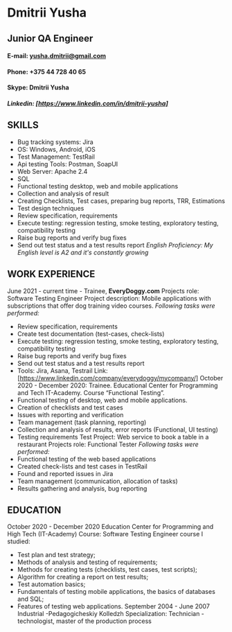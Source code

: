 # Dmitrii Yusha
## Junior QA Engineer
#### E-mail: yusha.dmitrii@gmail.com
#### Phone: +375 44 728 40 65
#### Skype: Dmitrii Yusha
##### Linkedin: [https://www.linkedin.com/in/dmitrii-yusha]
## SKILLS
* Bug tracking systems: Jira
* OS: Windows, Android, iOS
* Test Management: TestRail
* Api testing Tools: Postman, SoapUI
* Web Server: Apache 2.4
* SQL
* Functional testing desktop, web and mobile applications
* Collection and analysis of result
* Creating Checklists, Test cases, preparing bug reports, TRR, Estimations
* Test design techniques
* Review specification, requirements
* Execute testing: regression testing, smoke testing, exploratory testing, compatibility testing
* Raise bug reports and verify bug fixes
* Send out test status and a test results report
*English Proficiency: My English level is A2 and it's constantly growing*
## WORK EXPERIENCE
June 2021 - current time - Trainee, **EveryDoggy.com**
Projects role: Software Testing Engineer
Project description: Mobile applications with subscriptions that offer dog training video courses.
*Following tasks were performed:*
* Review specification, requirements
* Create test documentation (test-cases, check-lists)
* Execute testing: regression testing, smoke testing, exploratory
testing, compatibility testing
* Raise bug reports and verify bug fixes
* Send out test status and a test results report
* Tools: Jira, Asana, Testrail
Link: [https://www.linkedin.com/company/everydoggy/mycompany/]
October 2020 - December 2020: Trainee. Educational Center for Programming and Tech
IT-Academy. Course “Functional Testing”.
* Functional testing of desktop, web and mobile applications.
* Creation of checklists and test cases
* Issues with reporting and verification
* Team management (task planning, reporting)
* Collection and analysis of results, error reports (Functional, UI testing)
* Testing requirements
Test Project: Web service to book a table in a restaurant
Projects role: Functional Tester
*Following tasks were performed:*
* Functional testing of the web based applications
* Created check-lists and test cases in TestRail
* Found and reported issues in Jira
* Team management (communication, allocation of tasks)
* Results gathering and analysis, bug reporting
## EDUCATION
October 2020 - December 2020 Education Center for Programming and High Tech (IT-Academy)
Course: Software Testing Engineer course
I studied:
* Test plan and test strategy;
* Methods of analysis and testing of requirements;
* Methods for creating tests (checklists, test cases, test scripts);
* Algorithm for creating a report on test results;
* Test automation basics;
* Fundamentals of testing mobile applications, the basics of databases and SQL;
* Features of testing web applications.
September 2004 - June 2007 Industrial -Pedagogicheskiy Kolledzh
Specialization: Technician - technologist, master of the production process